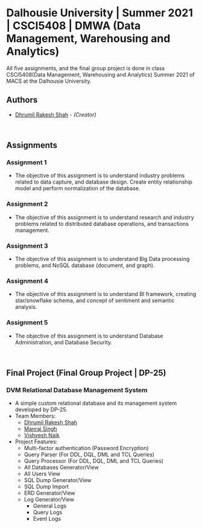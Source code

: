 # Dalhousie University | Summer 2021 | CSCI5408 | DMWA (Data Management, Warehousing and Analytics)
All five assignments, and the final group project is done in class CSCI5408(Data Management, Warehousing and Analytics) Summer 2021 of MACS at the Dalhousie University.
<br/>

## Authors
* [Dhrumil Rakesh Shah](mailto:Dhrumil.Shah@dal.ca) - *(Creator)*
<br/>

## Assignments

### Assignment 1
* The objective of this assignment is to understand industry problems related to data capture, and database design. Create entity relationship model and perform normalization of the database.

### Assignment 2
* The objective	of this	assignment is to understand research and industry problems related to distributed database operations, and transactions	management.

### Assignment 3
* The objective	of this	assignment is to understand	Big	Data processing problems, and NoSQL database (document,	and	graph).	

### Assignment 4
* The objective of this assignment is to understand BI framework, creating star/snowflake schema, and concept of sentiment and semantic analysis.

### Assignment 5
*  The objective of this assignment is to understand Database Administration, and Database Security.
<br/>

## Final Project (Final Group Project | DP-25)
### DVM Relational Database Management System
* A simple custom relational database and its management system developed by DP-25.
* Team Members:
    * [Dhrumil Rakesh Shah](mailto:Dhrumil.Shah@dal.ca)
    * [Manraj Singh](mailto:mn697903@dal.ca)
    * [Vishvesh Naik](mailto:vishvesh@dal.ca)
* Project Features:
    * Multi-factor authentication (Password Encryption)
    * Query Parser (For DDL, DQL, DML and TCL Queries)
    * Query Processor (For DDL, DQL, DML and TCL Queries)
    * All Databases Generator/View
    * All Users View
    * SQL Dump Generator/View
    * SQL Dump Import
    * ERD Generator/View
    * Log Generator/View
        * General Logs
        * Query Logs
        * Event Logs
